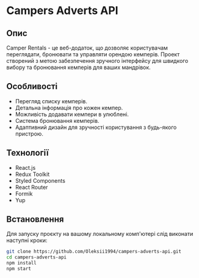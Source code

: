 # Campers Adverts API

## Опис

Camper Rentals - це веб-додаток, що дозволяє користувачам переглядати, бронювати
та управляти орендою кемперів. Проект створений з метою забезпечення зручного
інтерфейсу для швидкого вибору та бронювання кемперів для ваших мандрівок.

## Особливості

- Перегляд списку кемперів.
- Детальна інформація про кожен кемпер.
- Можливість додавати кемпери в улюблені.
- Система бронювання кемперів.
- Адаптивний дизайн для зручності користування з будь-якого пристрою.

## Технології

- React.js
- Redux Toolkit
- Styled Components
- React Router
- Formik
- Yup

## Встановлення

Для запуску проєкту на вашому локальному комп'ютері слід виконати наступні
кроки:

```bash
git clone https://github.com/Oleksii1994/campers-adverts-api.git
cd campers-adverts-api
npm install
npm start

```
